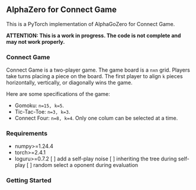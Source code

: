 ## AlphaZero for Connect Game

This is a PyTorch implementation of AlphaGoZero for Connect Game.

**ATTENTION: This is a work in progress. The code is not complete and may not work properly.**

### Connect Game
Connect Game is a two-player game. The game board is a `nxn` grid. Players take turns placing a piece on the board. The first player to align `k` pieces horizontally, vertically, or diagonally wins the game.

Here are some specifications of the game:
- Gomoku: `n=15, k=5`. 
- Tic-Tac-Toe: `n=3, k=3`.
- Connect Four: `n=8, k=4`. Only one colum can be selected at a time.

### Requirements
- numpy>=1.24.4
- torch>=2.4.1
- loguru>=0.7.2
[ ] add a self-play noise
[ ] inheriting the tree during self-play
[ ] random select a oponent during evaluation
### Getting Started




